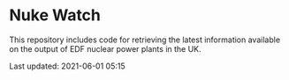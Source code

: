 # Nuke Watch

This repository includes code for retrieving the latest information available on the output of EDF nuclear power plants in the UK.

Last updated: 2021-06-01 05:15